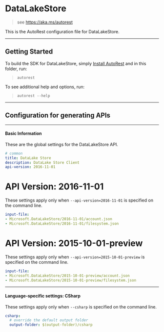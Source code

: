 # DataLakeStore
    
> see https://aka.ms/autorest

This is the AutoRest configuration file for DataLakeStore.



---
## Getting Started 
To build the SDK for DataLakeStore, simply [Install AutoRest](https://aka.ms/autorest/install) and in this folder, run:

> `autorest`

To see additional help and options, run:

> `autorest --help`
---

## Configuration for generating APIs


---
#### Basic Information 
These are the global settings for the DataLakeStore API.

``` yaml
# common 
title: DataLake Store
description: DataLake Store Client
api-version: 2016-11-01

```


# API Version: 2016-11-01

These settings apply only when `--api-version=2016-11-01` is specified on the command line.

``` yaml $(api-version) == '2016-11-01'
input-file:
- Microsoft.DataLakeStore/2016-11-01/account.json
- Microsoft.DataLakeStore/2016-11-01/filesystem.json

```
 
# API Version: 2015-10-01-preview

These settings apply only when `--api-version=2015-10-01-preview` is specified on the command line.

``` yaml $(api-version) == '2015-10-01-preview'
input-file:
- Microsoft.DataLakeStore/2015-10-01-preview/account.json
- Microsoft.DataLakeStore/2015-10-01-preview/filesystem.json

```


---
#### Language-specific settings: CSharp

These settings apply only when `--csharp` is specified on the command line.

``` yaml $(csharp)
csharp:
  # override the default output folder
  output-folder: $(output-folder)/csharp
```

